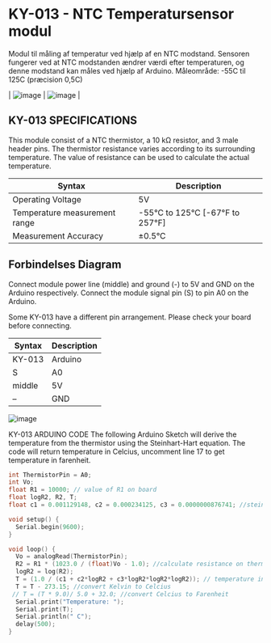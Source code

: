 # KY-013 - NTC Temperatursensor modul

Modul til måling af temperatur ved hjælp af en NTC modstand. Sensoren fungerer ved at NTC modstanden ændrer værdi efter temperaturen, og denne modstand kan måles ved hjælp af Arduino.
Måleområde: -55C til 125C (præcision 0,5C)

| ![image](https://user-images.githubusercontent.com/44589560/159644018-432ba5e5-6568-4568-9634-edaa46780f6c.png) | ![image](https://user-images.githubusercontent.com/44589560/159644047-fb3b52cf-a021-46d0-993f-87e272fafd1a.png) | 

## KY-013 SPECIFICATIONS
This module consist of a NTC thermistor, a 10 kΩ resistor, and 3 male header pins. The thermistor resistance varies according to its surrounding temperature. The value of resistance can be used to calculate the actual temperature.

| Syntax      | Description |
| ----------- | ----------- |
| Operating Voltage      | 5V       |
| Temperature measurement range   | -55°C to 125°C [-67°F to 257°F]        |
| Measurement Accuracy   | ±0.5°C        |

## Forbindelses Diagram
Connect module power line (middle) and ground (-) to 5V and GND on the Arduino respectively. Connect the module signal pin (S) to pin A0 on the Arduino.

Some KY-013 have a different pin arrangement. Please check your board before connecting.

| Syntax      | Description |
| ----------- | ----------- |
| KY-013 | Arduino |
| S      | A0      |
| middle | 5V      |
| –      | GND     |

![image](https://user-images.githubusercontent.com/44589560/159645474-7eebe8f3-0f2d-4ab6-ae0d-710596f25f94.png)

KY-013 ARDUINO CODE
The following Arduino Sketch will derive the temperature from the thermistor using the Steinhart-Hart equation. The code will return temperature in Celcius, uncomment line 17 to get temperature in farenheit.

```C++
int ThermistorPin = A0;
int Vo;
float R1 = 10000; // value of R1 on board
float logR2, R2, T;
float c1 = 0.001129148, c2 = 0.000234125, c3 = 0.0000000876741; //steinhart-hart coeficients for thermistor

void setup() {
  Serial.begin(9600);
}

void loop() {
  Vo = analogRead(ThermistorPin);
  R2 = R1 * (1023.0 / (float)Vo - 1.0); //calculate resistance on thermistor
  logR2 = log(R2);
  T = (1.0 / (c1 + c2*logR2 + c3*logR2*logR2*logR2)); // temperature in Kelvin
  T = T - 273.15; //convert Kelvin to Celcius
 // T = (T * 9.0)/ 5.0 + 32.0; //convert Celcius to Farenheit
  Serial.print("Temperature: "); 
  Serial.print(T);
  Serial.println(" C"); 
  delay(500);
}
```

